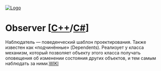 [![Logo](https://raw.githubusercontent.com/ogycode/DesignPatterns/master/merch/Observer.PNG)](https://github.com/ogycode/DesignPatterns/tree/master/src/BehavioralPatterns/Observer)

# Observer [[C++](https://github.com/ogycode/DesignPatterns/blob/master/src/BehavioralPatterns/Observer/ObserverCPP/ObserverCPP/ObserverCPP.cpp)/[C#](https://github.com/ogycode/DesignPatterns/blob/master/src/BehavioralPatterns/Observer/ObserverCSharp/ObserverCSharp/Program.cs)]
Наблюдатель — поведенческий шаблон проектирования. Также известен как «подчинённые» (Dependents). Реализует у класса механизм, который позволяет объекту этого класса получать оповещения об изменении состояния других объектов, и тем самым наблюдать за ними.[WIKI](https://ru.wikipedia.org/wiki/%D0%9D%D0%B0%D0%B1%D0%BB%D1%8E%D0%B4%D0%B0%D1%82%D0%B5%D0%BB%D1%8C_(%D1%88%D0%B0%D0%B1%D0%BB%D0%BE%D0%BD_%D0%BF%D1%80%D0%BE%D0%B5%D0%BA%D1%82%D0%B8%D1%80%D0%BE%D0%B2%D0%B0%D0%BD%D0%B8%D1%8F))